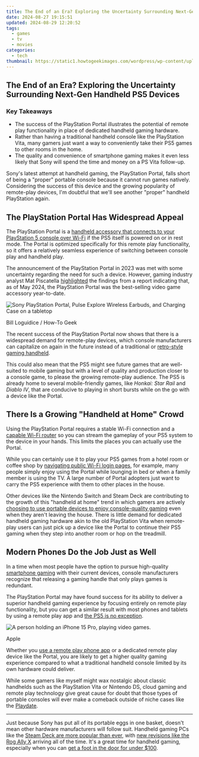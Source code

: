 ```yaml
---
title: The End of an Era? Exploring the Uncertainty Surrounding Next-Gen Handheld PS5 Devices
date: 2024-08-27 19:15:51
updated: 2024-08-29 12:20:52
tags:
  - games
  - tv
  - movies
categories:
  - tech
thumbnail: https://static1.howtogeekimages.com/wordpress/wp-content/uploads/2024/07/some-handheld-playstation-devices.jpg
---
```


## The End of an Era? Exploring the Uncertainty Surrounding Next-Gen Handheld PS5 Devices

### Key Takeaways

* The success of the PlayStation Portal illustrates the potential of remote play functionality in place of dedicated handheld gaming hardware.
* Rather than having a traditional handheld console like the PlayStation Vita, many gamers just want a way to conveniently take their PS5 games to other rooms in the home.
* The quality and convenience of smartphone gaming makes it even less likely that Sony will spend the time and money on a PS Vita follow-up.

 Sony's latest attempt at handheld gaming, the PlayStation Portal, falls short of being a "proper" portable console because it cannot run games natively. Considering the success of this device and the growing popularity of remote-play devices, I'm doubtful that we'll see another "proper" handheld PlayStation again.

##  The PlayStation Portal Has Widespread Appeal

 The PlayStation Portal is a [handheld accessory that connects to your PlayStation 5 console over Wi-Fi](https://remote-screen-capture.techidaily.com/updated-2024-approved-webcam-master-ultimate-live-recording-guide/) if the PS5 itself is powered on or in rest mode. The Portal is optimized specifically for this remote play functionality, so it offers a relatively seamless experience of switching between console play and handheld play.

 The announcement of the PlayStation Portal in 2023 was met with some uncertainty regarding the need for such a device. However, gaming industry analyst Mat Piscatella [highlighted](https://x.com/MatPiscatella/status/1810379504218681666?ref%5Fsrc=twsrc%5Etfw) the findings from a report indicating that, as of May 2024, the PlayStation Portal was the best-selling video game accessory year-to-date.

![Sony PlayStation Portal, Pulse Explore Wireless Earbuds, and Charging Case on a tabletop](https://static1.howtogeekimages.com/wordpress/wp-content/uploads/wm/2024/06/2024-06-29-11-33-26.jpg) 

Bill Loguidice / How-To Geek

 The recent success of the PlayStation Portal now shows that there is a widespread demand for remote-play devices, which console manufacturers can capitalize on again in the future instead of a traditional or [retro-style gaming handheld](https://facebook-clips.techidaily.com/quick-route-to-your-latest-fb-video-viewings-for-2024/).

 This could also mean that the PS5 might see future games that are well-suited to mobile gaming but with a level of quality and production closer to a console game, to please the growing remote-play audience. The PS5 is already home to several mobile-friendly games, like _Honkai: Star Rail_ and _Diablo IV_, that are conducive to playing in short bursts while on the go with a device like the Portal.

##  There Is a Growing "Handheld at Home" Crowd

 Using the PlayStation Portal requires a stable Wi-Fi connection and a [capable Wi-Fi router](https://facebook-video-share.techidaily.com/updated-discovering-the-ultimate-10-free-youtube-artist-collaborators-for-2024/) so you can stream the gameplay of your PS5 system to the device in your hands. This limits the places you can actually use the Portal.

 While you can certainly use it to play your PS5 games from a hotel room or coffee shop by [navigating public Wi-Fi login pages](https://buynow-info.techidaily.com/comprehensive-pioneer-bdr-xd05b-blu-ray-drive-assessment-identifying-key-flaws/), for example, many people simply enjoy using the Portal while lounging in bed or when a family member is using the TV. A large number of Portal adopters just want to carry the PS5 experience with them to other places in the house.

 Other devices like the Nintendo Switch and Steam Deck are contributing to the growth of this "handheld at home" trend in which gamers are actively [choosing to use portable devices to enjoy console-quality gaming](https://visual-screen-recording.techidaily.com/new-2024-approved-utilizing-internal-screen-recording-on-huaweis-mate-1020-and-p-models-p20-p10/) even when they aren't leaving the house. There is little demand for dedicated handheld gaming hardware akin to the old PlayStation Vita when remote-play users can just pick up a device like the Portal to continue their PS5 gaming when they step into another room or hop on the treadmill.

##  Modern Phones Do the Job Just as Well

 In a time when most people have the option to pursue high-quality [smartphone gaming](https://win-solutions.techidaily.com/the-ultimate-strategy-to-correct-mw3-dev-error-6068-as-you-head-into-2024/) with their current devices, console manufacturers recognize that releasing a gaming handle that only plays games is redundant.

 The PlayStation Portal may have found success for its ability to deliver a superior handheld gaming experience by focusing entirely on remote play functionality, but you can get a similar result with most phones and tablets by using a remote play app and [the PS5 is no exception](https://audio-editing.techidaily.com/in-2024-import-songs-into-adobe-premiere-cc-for-soundtracking/).

![A person holding an iPhone 15 Pro, playing video games.](https://static1.howtogeekimages.com/wordpress/wp-content/uploads/2023/10/iphone15gaming1.jpg) 

Apple

 Whether you [use a remote play phone app](https://audio-editing.techidaily.com/in-2024-import-songs-into-adobe-premiere-cc-for-soundtracking/) or a dedicated remote play device like the Portal, you are likely to get a higher quality gaming experience compared to what a traditional handheld console limited by its own hardware could deliver.

 While some gamers like myself might wax nostalgic about classic handhelds such as the PlayStation Vita or Nintendo DS, cloud gaming and remote play technology give great cause for doubt that those types of portable consoles will ever make a comeback outside of niche cases like the [Playdate](https://digital-screen-recording.techidaily.com/updated-rev-voice-recorder-download-and-review/).

---

 Just because Sony has put all of its portable eggs in one basket, doesn't mean other hardware manufacturers will follow suit. Handheld gaming PCs like the [Steam Deck are more popular than ever](https://screen-activity-recording.techidaily.com/updated-in-2024-unifying-streams-simultaneous-capture-of-camplusscreen/), with [new revisions like the Rog Ally X](https://some-skills.techidaily.com/new-the-insiders-guide-to-creating-stunning-iphone-hdr-photos/) arriving all of the time. It's a great time for handheld gaming, especially when you can [get a foot in the door for under $100](https://sound-issues.techidaily.com/fixing-laptop-audio-issues-a-step-by-step-guide-to-restoring-internal-speaker-functionality/).

<ins class="adsbygoogle"
     style="display:block"
     data-ad-format="autorelaxed"
     data-ad-client="ca-pub-7571918770474297"
     data-ad-slot="1223367746"></ins>



<ins class="adsbygoogle"
     style="display:block"
     data-ad-client="ca-pub-7571918770474297"
     data-ad-slot="8358498916"
     data-ad-format="auto"
     data-full-width-responsive="true"></ins>
